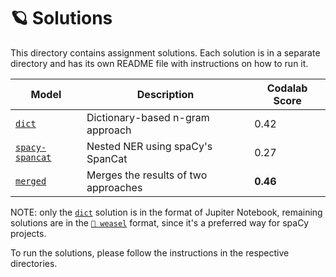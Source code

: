 # 🪐 Solutions

This directory contains assignment solutions. Each solution is in a separate directory and has its own README file with instructions on how to run it.

| Model | Description | Codalab Score |
| --- | --- | --- |
| [`dict`](dict) | Dictionary-based n-gram approach | 0.42 |
| [`spacy-spancat`](spacy-spancat) | Nested NER using spaCy's SpanCat | 0.27 |
| [`merged`](merged) | Merges the results of two approaches | **0.46** |

NOTE: only the [`dict`](dict) solution is in the format of Jupiter Notebook,
remaining solutions are in the [`🦦 weasel`](https://github.com/explosion/weasel) format, since it's a preferred way for spaCy projects.

To run the solutions, please follow the instructions in the respective directories.
